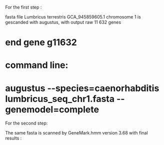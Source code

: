 

For the first step :

fasta file  Lumbricus terrestris GCA_945859605.1  chromosome 1  is gescanded with augustus, with output raw 11 632 genes

# end gene g11632
###
# command line:
# augustus --species=caenorhabditis lumbricus_seq_chr1.fasta --genemodel=complete

For the second step:

The same fasta is scanned by GeneMark.hmm version 3.68  with final results  :